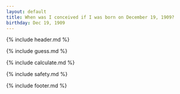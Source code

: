 ```yaml
---
layout: default
title: When was I conceived if I was born on December 19, 1909?
birthday: Dec 19, 1909
---
```


{% include header.md %}

{% include guess.md %}

{% include calculate.md %}

{% include safety.md %}

{% include footer.md %}



